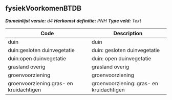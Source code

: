 ## fysiekVoorkomenBTDB

*__Domeinlijst versie:__ d4*
*__Herkomst definitie:__ PNH*
*__Type veld:__ Text*

|__Code__ |__Description__	|
|	---	|	---	|
| duin | duin |
| duin:gesloten duinvegetatie | duin: gesloten duinvegetatie |
| duin:open duinvegetatie | duin: open duinvegetatie |
| grasland overig | grasland overig |
| groenvoorziening | groenvoorziening |
| groenvoorziening:gras- en kruidachtigen | groenvoorziening: gras- en kruidachtigen |